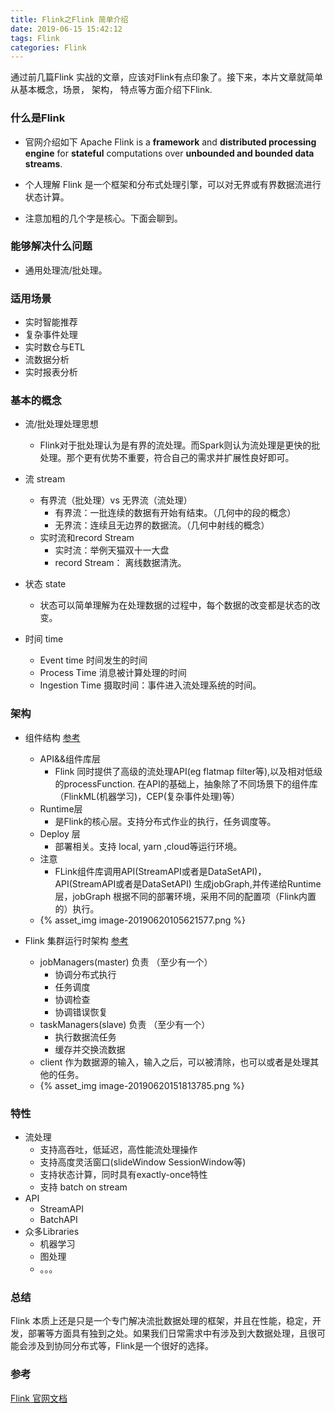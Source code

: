 ```yaml
---
title: Flink之Flink 简单介绍
date: 2019-06-15 15:42:12
tags: Flink
categories: Flink
---
```


通过前几篇Flink 实战的文章，应该对Flink有点印象了。接下来，本片文章就简单从基本概念，场景， 架构， 特点等方面介绍下Flink.

<!-- more -->

### 什么是Flink
- 官网介绍如下
  Apache Flink is a **framework** and **distributed processing engine** for **stateful** computations over **unbounded and bounded data streams**. 

- 个人理解
  Flink 是一个框架和分布式处理引擎，可以对无界或有界数据流进行状态计算。

- 注意加粗的几个字是核心。下面会聊到。

### 能够解决什么问题
- 通用处理流/批处理。

### 适用场景
- 实时智能推荐
- 复杂事件处理
- 实时数仓与ETL
- 流数据分析
- 实时报表分析

### 基本的概念

- 流/批处理处理思想
  - Flink对于批处理认为是有界的流处理。而Spark则认为流处理是更快的批处理。那个更有优势不重要，符合自己的需求并扩展性良好即可。

- 流 stream
  - 有界流（批处理）vs 无界流（流处理）
    - 有界流：一批连续的数据有开始有结束。（几何中的段的概念）
    - 无界流：连续且无边界的数据流。（几何中射线的概念）
  - 实时流和record Stream
    - 实时流：举例天猫双十一大盘
    - record Stream： 离线数据清洗。
  
- 状态 state
  - 状态可以简单理解为在处理数据的过程中，每个数据的改变都是状态的改变。

- 时间 time
  - Event time 时间发生的时间
  - Process Time 消息被计算处理的时间
  - Ingestion Time 摄取时间：事件进入流处理系统的时间。

### 架构
- 组件结构  [参考](https://ci.apache.org/projects/flink/flink-docs-release-1.8/internals/components.html)
  - API&&组件库层 
    - Flink 同时提供了高级的流处理API(eg flatmap filter等),以及相对低级的processFunction. 在API的基础上，抽象除了不同场景下的组件库（FlinkML(机器学习)，CEP(复杂事件处理)等）
  - Runtime层 
    - 是Flink的核心层。支持分布式作业的执行，任务调度等。
  - Deploy 层  
    - 部署相关。支持 local, yarn ,cloud等运行环境。
  - 注意
    - FLink组件库调用API(StreamAPI或者是DataSetAPI)， API(StreamAPI或者是DataSetAPI) 生成jobGraph,并传递给Runtime层，jobGraph 根据不同的部署环境，采用不同的配置项（Flink内置的）执行。
  - {% asset_img image-20190620105621577.png %} 
  
- Flink 集群运行时架构 [参考](https://ci.apache.org/projects/flink/flink-docs-release-1.8/concepts/runtime.html)
  - jobManagers(master) 负责 （至少有一个）
    - 协调分布式执行
    - 任务调度
    - 协调检查
    - 协调错误恢复
  - taskManagers(slave) 负责 （至少有一个）
    - 执行数据流任务
    - 缓存并交换流数据
  - client 作为数据源的输入，输入之后，可以被清除，也可以或者是处理其他的任务。
  - {% asset_img image-20190620151813785.png %} 

### 特性
- 流处理
  - 支持高吞吐，低延迟，高性能流处理操作
  - 支持高度灵活窗口(slideWindow SessionWindow等)
  - 支持状态计算，同时具有exactly-once特性
  - 支持 batch on stream
- API
  - StreamAPI
  - BatchAPI
- 众多Libraries
  - 机器学习
  - 图处理
  - 。。。

### 总结
Flink 本质上还是只是一个专门解决流批数据处理的框架，并且在性能，稳定，开发，部署等方面具有独到之处。如果我们日常需求中有涉及到大数据处理，且很可能会涉及到协同分布式等，Flink是一个很好的选择。

### 参考
[Flink 官网文档](https://ci.apache.org/projects/flink/flink-docs-release-1.8)
